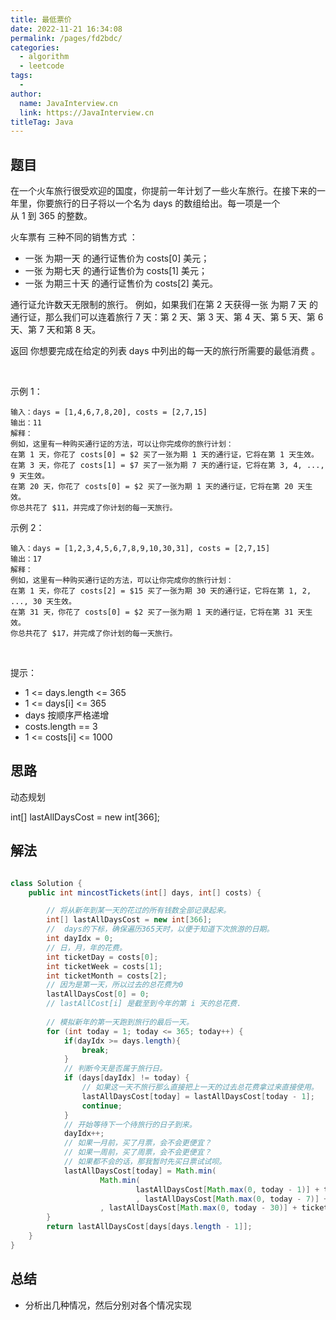 ```yaml
---
title: 最低票价
date: 2022-11-21 16:34:08
permalink: /pages/fd2bdc/
categories:
  - algorithm
  - leetcode
tags:
  - 
author: 
  name: JavaInterview.cn
  link: https://JavaInterview.cn
titleTag: Java
---
```


## 题目

在一个火车旅行很受欢迎的国度，你提前一年计划了一些火车旅行。在接下来的一年里，你要旅行的日子将以一个名为 days 的数组给出。每一项是一个从 1 到 365 的整数。

火车票有 三种不同的销售方式 ：

- 一张 为期一天 的通行证售价为 costs[0] 美元；
- 一张 为期七天 的通行证售价为 costs[1] 美元；
- 一张 为期三十天 的通行证售价为 costs[2] 美元。

通行证允许数天无限制的旅行。 例如，如果我们在第 2 天获得一张 为期 7 天 的通行证，那么我们可以连着旅行 7 天：第 2 天、第 3 天、第 4 天、第 5 天、第 6 天、第 7 天和第 8 天。

返回 你想要完成在给定的列表 days 中列出的每一天的旅行所需要的最低消费 。

 

示例 1：

    输入：days = [1,4,6,7,8,20], costs = [2,7,15]
    输出：11
    解释： 
    例如，这里有一种购买通行证的方法，可以让你完成你的旅行计划：
    在第 1 天，你花了 costs[0] = $2 买了一张为期 1 天的通行证，它将在第 1 天生效。
    在第 3 天，你花了 costs[1] = $7 买了一张为期 7 天的通行证，它将在第 3, 4, ..., 9 天生效。
    在第 20 天，你花了 costs[0] = $2 买了一张为期 1 天的通行证，它将在第 20 天生效。
    你总共花了 $11，并完成了你计划的每一天旅行。
示例 2：

    输入：days = [1,2,3,4,5,6,7,8,9,10,30,31], costs = [2,7,15]
    输出：17
    解释：
    例如，这里有一种购买通行证的方法，可以让你完成你的旅行计划： 
    在第 1 天，你花了 costs[2] = $15 买了一张为期 30 天的通行证，它将在第 1, 2, ..., 30 天生效。
    在第 31 天，你花了 costs[0] = $2 买了一张为期 1 天的通行证，它将在第 31 天生效。 
    你总共花了 $17，并完成了你计划的每一天旅行。
 

提示：

- 1 <= days.length <= 365
- 1 <= days[i] <= 365
- days 按顺序严格递增
- costs.length == 3
- 1 <= costs[i] <= 1000


## 思路

动态规划

int[] lastAllDaysCost = new int[366];

## 解法
```java

class Solution {
    public int mincostTickets(int[] days, int[] costs) {

        // 将从新年到某一天的花过的所有钱数全部记录起来。
        int[] lastAllDaysCost = new int[366];
        //  days的下标，确保遍历365天时，以便于知道下次旅游的日期。
        int dayIdx = 0;
        // 日，月，年的花费。
        int ticketDay = costs[0];
        int ticketWeek = costs[1];
        int ticketMonth = costs[2];
        // 因为是第一天，所以过去的总花费为0
        lastAllDaysCost[0] = 0;
        // lastAllCost[i] 是截至到今年的第 i 天的总花费.
        
        // 模拟新年的第一天跑到旅行的最后一天。
        for (int today = 1; today <= 365; today++) {
            if(dayIdx >= days.length){
                break;
            }
            // 判断今天是否属于旅行日。
            if (days[dayIdx] != today) {
                // 如果这一天不旅行那么直接把上一天的过去总花费拿过来直接使用。
                lastAllDaysCost[today] = lastAllDaysCost[today - 1];
                continue;
            }
            // 开始等待下一个待旅行的日子到来。
            dayIdx++;
            // 如果一月前，买了月票，会不会更便宜？
            // 如果一周前，买了周票，会不会更便宜？
            // 如果都不会的话，那我暂时先买日票试试呗。
            lastAllDaysCost[today] = Math.min(
                    Math.min(
                            lastAllDaysCost[Math.max(0, today - 1)] + ticketDay
                            , lastAllDaysCost[Math.max(0, today - 7)] + ticketWeek)
                    , lastAllDaysCost[Math.max(0, today - 30)] + ticketMonth);
        }
        return lastAllDaysCost[days[days.length - 1]];
    }
}
```

## 总结

- 分析出几种情况，然后分别对各个情况实现 
